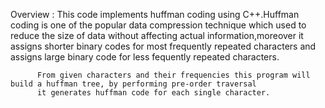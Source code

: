 Overview : This code implements huffman coding using C++.Huffman coding is one of the popular data compression technique
          which used to reduce the size of data without affecting actual information,moreover it assigns shorter binary codes 
          for most frequently repeated characters and assigns large binary code for less fequently repeated characters.

          From given characters and their frequencies this program will build a huffman tree, by performing pre-order traversal 
          it generates huffman code for each single character.
